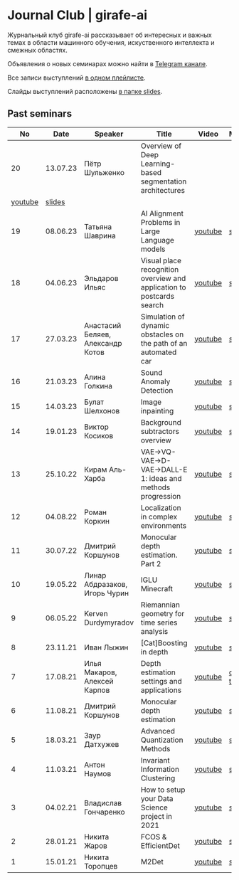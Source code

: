 # Journal Club | girafe-ai

Журнальный клуб girafe-ai рассказывает об интересных и важных темах в области машинного обучения, искуственного интеллекта и смежных областях.

Объявления о новых семинарах можно найти в [Telegram канале](https://t.me/girafe_ai_journal).

Все записи выступлений [в одном плейлисте](https://youtube.com/playlist?list=PLJR10EXrBaAu0yvsFbdXkMyFDuwN0YS97).

Слайды выступлений расположены [в папке slides](slides).

## Past seminars

No | Date | Speaker | Title | Video | Materials
--- | --- | --- | --- | --- | ---
20 | 13.07.23 | Пётр Шульженко | Overview of Deep Learning-based segmentation architectures
 | [youtube](https://youtu.be/MHTDK3LXLfM) | [slides](slides/20%20Overview%20of%20Deep%20Learning-based%20segmentation%20architectures.pdf)
19 | 08.06.23 | Татьяна Шаврина | AI Alignment Problems in Large Language models | [youtube](https://www.youtube.com/watch?v=CV-6F6Q9nos) | [slides](slides/19%20LLM%20alignment.pdf)
18 | 04.06.23 | Эльдаров Ильяс | Visual place recognition overview and application to postcards search | [youtube](https://youtu.be/FN5Ev2eZVIg) | [slides](slides/18%20Visual%20place%20recognition%20overview%20and%20application%20to%20postcards%20search.pdf)
17 | 27.03.23 | Анастасий Беляев, Александр Котов | Simulation of dynamic obstacles on the path of an automated car | [youtube](https://youtu.be/Dv06-_C8H4k) | [slides](slides/17%20Simulation%20of%20dynamic%20obstacles%20on%20the%20path%20of%20an%20automated%20car.pptx.pdf)
16 | 21.03.23 | Алина Голкина | Sound Anomaly Detection | [youtube](https://youtu.be/8qk6v1RAkc0) | [slides](slides/16%20Sound%20Anomaly%20Detection.pdf)
15 | 14.03.23 | Булат Шелхонов | Image inpainting | [youtube](https://youtu.be/C2CbtH4JhWc) | [slides](slides/15%20Inpainting.pdf)
14 | 19.01.23 | Виктор Косиков | Background subtractors overview | [youtube](https://www.youtube.com/watch?v=YTCrBnzWTjU&list=PLJR10EXrBaAu0yvsFbdXkMyFDuwN0YS97&index=3) | [slides](slides/14%20Background%20subtractors.pdf)
13 | 25.10.22 | Кирам Аль-Харба | VAE->VQ-VAE->D-VAE->DALL-E 1: ideas and methods progression | [youtube](https://www.youtube.com/watch?v=1eK5UQ-Q4iw) | [slides](slides/13%20VAE%20to%20DALL-E.pdf)
12 | 04.08.22 | Роман Коркин | Localization in complex environments | [youtube](https://youtu.be/gv1rPBCOyxE) | [slides](slides/12%20Localization%20in%20complex%20environments.pdf)
11 | 30.07.22 | Дмитрий Коршунов | Monocular depth estimation. Part 2 | [youtube](https://youtu.be/kvt_WJcW6M0) | [slides](slides/11%20Monodepth%20overview.%20Part%202.pdf)
10 | 19.05.22 | Линар Абдразаков, Игорь Чурин | IGLU Minecraft | [youtube](https://youtu.be/TpWSDbgMRkI) | [slides](slides/10%20MIPT%20NeuroAI%20IGLU%20Minecraft%20Silent%20Builder%20Solution.pdf)
9 | 06.05.22 | Kerven Durdymyradov | Riemannian geometry for time series analysis | [youtube](https://youtu.be/3w3_dV8Msbs) | [slides](slides/09%20PyRiemann.pdf)
8 | 23.11.21 | Иван Лыжин | [Cat]Boosting in depth | [youtube](https://youtu.be/s4GWmfB9VTA) | [slides](slides/08%20CatBoosting.pdf)
7 | 17.08.21 | Илья Макаров, Алексей Карпов | Depth estimation settings and applications | [youtube](https://youtu.be/SSyxRx5HfK4) | [one](slides/07%201%20Depth%20Map%20Interpolation%20Makarov.pdf), [two](slides/07%202%20Depth%20Map%20Reconstruction.pdf), [three](slides/07%203%20Self-supervised%20depth%20estimation%20Karpov.pdf)
6 | 11.08.21 | Дмитрий Коршунов | Monocular depth estimation | [youtube](https://youtu.be/-yDiYG2NUTE) | [slides](slides/06%20Monodepth%20overview.pdf)
5 | 18.03.21 | Заур Датхужев | Advanced Quantization Methods | [youtube](https://youtu.be/p5MU8e8ae9Y) | [slides](slides/05%20Advanced%20Quantization%20Methods.pdf)
4 | 11.03.21 | Антон Наумов | Invariant Information Clustering | [youtube](https://youtu.be/48oIHVpsxF4) | [slides](slides/04%20Invariant%20Information%20Clustering.pdf)
3 | 04.02.21 | Владислав Гончаренко | How to setup your Data Science project in 2021 | [youtube](https://youtu.be/jLIAiDMyseQ) | [slides](slides/03%20How%20to%20setup%20your%20Data%20Science%20project%20in%202021.pdf)
2 | 28.01.21 | Никита Жаров | FCOS & EfficientDet | [youtube](https://youtu.be/y8RWgDVi2FE) | [slides](slides/02%20FCOS%20%26%20EfficientDet.pdf)
1 | 15.01.21 | Никита Торопцев | M2Det | [youtube](https://youtu.be/ZRFLBldLfp4) | [slides](slides/01%20M2Det.pdf)
